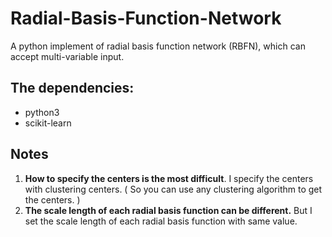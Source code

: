# Radial-Basis-Function-Network
A python implement of radial basis function network (RBFN), which can accept multi-variable input.
## The dependencies:
* python3
* scikit-learn
## Notes
  1. **How to specify the centers is the most difficult**. I specify the centers with clustering centers. ( So you can use any clustering algorithm to get the centers. )
  2. **The scale length of each radial basis function can be different.** But I set the scale length of each radial basis function with same value.
